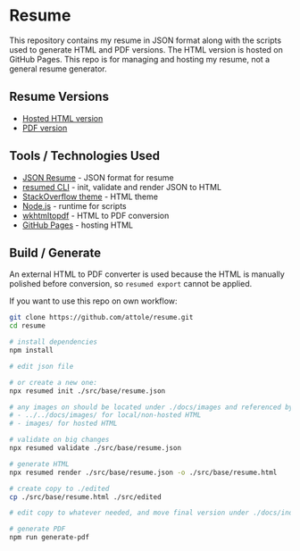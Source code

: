 # Resume

This repository contains my resume in JSON format along with the scripts used to generate HTML and PDF versions. The HTML version is hosted on GitHub Pages. This repo is for managing and hosting my resume, not a general resume generator.

## Resume Versions

- [Hosted HTML version](https://attole.github.io/resume/)
- [PDF version](./src/edited/resume.pdf)

## Tools / Technologies Used

- [JSON Resume](https://jsonresume.org/) - JSON format for resume
- [resumed CLI](https://www.npmjs.com/package/resumed) - init, validate and render JSON to HTML
- [StackOverflow theme](https://www.npmjs.com/package/jsonresume-theme-stackoverflow) - HTML theme
- [Node.js](https://nodejs.org/) - runtime for scripts
- [wkhtmltopdf](https://www.npmjs.com/package/wkhtmltopdf) - HTML to PDF conversion
- [GitHub Pages](https://pages.github.com/) - hosting HTML

## Build / Generate

An external HTML to PDF converter is used because the HTML is manually polished before conversion, so `resumed export` cannot be applied.

If you want to use this repo on own workflow:

```bash
git clone https://github.com/attole/resume.git
cd resume

# install dependencies
npm install

# edit json file

# or create a new one:
npx resumed init ./src/base/resume.json

# any images on should be located under ./docs/images and referenced by:
# - ../../docs/images/ for local/non-hosted HTML
# - images/ for hosted HTML

# validate on big changes
npx resumed validate ./src/base/resume.json

# generate HTML
npx resumed render ./src/base/resume.json -o ./src/base/resume.html

# create copy to ./edited
cp ./src/base/resume.html ./src/edited

# edit copy to whatever needed, and move final version under ./docs/index.html

# generate PDF
npm run generate-pdf
```
